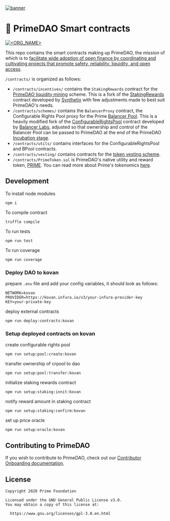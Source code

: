 [![banner](https://i.ibb.co/NWjZc4N/Artboard-44.png)](https://primedao.eth.link/#/)

# 🤖 PrimeDAO Smart contracts
[![<ORG_NAME>](https://circleci.com/gh/PrimeDAO/contracts.svg?style=svg)](https://app.circleci.com/pipelines/github/PrimeDAO)

This repo contains the smart contracts making up PrimeDAO, the mission of which is to [facilitate wide adoption of open finance by coordinating and cultivating projects that promote safety, reliability, liquidity, and open access](https://docs.primedao.io/primedao/intro).

`/contracts/` is organized as follows:
- `/contracts/incentives/` contains the `StakingRewards` contract for the [PrimeDAO liquidity mining](https://github.com/PrimeDAO/liquidity-mining) scheme. This is a fork of the [StakingRewards](https://github.com/Synthetixio/synthetix/blob/develop/contracts/StakingRewards.sol) contract developed by [Synthetix](https://github.com/Synthetixio/synthetix) with few adjustments made to best suit PrimeDAO's needs.
- `/contracts/schemes/` contains the `BalancerProxy` contract, the Configurable Rights Pool proxy for the Prime [Balancer Pool](https://pools.balancer.exchange/#/pool/0xdd0b69d938c6e98bf8f16f04c4913a0c07e0bb6e/). This is a heavily modified fork of the [ConfigurableRightsPool](https://github.com/balancer-labs/configurable-rights-pool/blob/master/contracts/ConfigurableRightsPool.sol) contract developed by [Balancer Labs](https://github.com/balancer-labs/configurable-rights-pool), adjusted so that ownership and control of the Balancer Pool can be passed to PrimeDAO at the end of the PrimeDAO [Incubation stage](https://docs.primedao.io/primedao/roadmap#incubation).
- `/contracts/utils/` contains interfaces for the ConfigurableRightsPool and BPool contracts.
- `/contracts/vesting/` contains contracts for the [token vesting scheme](https://docs.primedao.io/primedao/tokenomics/roles-and-rewards/vesting-contract-guide).
- `/contracts/PrimeToken.sol` is PrimeDAO's native utility and reward token, [PRIME](https://etherscan.io/address/0xE59064a8185Ed1Fca1D17999621eFedfab4425c9). You can read more about Prime's tokenomics [here](https://docs.primedao.io/primedao/tokenomics). 

## Development

To install node modules

```
npm i
```

To compile contract

```
truffle compile
```

To run tests

```
npm run test
```

To run coverage

```
npm run coverage
```

### Deploy DAO to kovan

prepare `.env` file and add your config variables, it should look as follows:
```
NETWORK=kovan
PROVIDER=https://kovan.infura.io/v3/your-infura-provider-key
KEY=your-private-key
```

deploy external contracts
```
npm run deploy:contracts:kovan
```

### Setup deployed contracts on kovan

create configurable rights pool
```
npm run setup:pool:create:kovan
```

transfer ownership of crpool to dao
```
npm run setup:pool:transfer:kovan
```

initialize staking rewards contract  
```
npm run setup:staking:innit:kovan
```

notify reward amount in staking contract
```
npm run setup:staking:confirm:kovan
```

set up price oracle
```
npm run setup:oracle:kovan
```

## Contributing to PrimeDAO
If you wish to contribute to PrimeDAO, check out our [Contributor Onboarding documentation](https://docs.primedao.io/primedao/call-for-contributors).

## License
```
Copyright 2020 Prime Foundation

Licensed under the GNU General Public License v3.0.
You may obtain a copy of this license at:

  https://www.gnu.org/licenses/gpl-3.0.en.html

```
